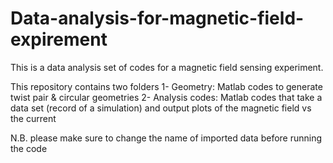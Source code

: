 # Data-analysis-for-magnetic-field-expirement
This is a data analysis set of codes for a magnetic field sensing experiment.

This repository contains two folders 
1- Geometry: Matlab codes to generate twist pair & circular geometries
2- Analysis codes: Matlab codes that take a data set (record of a simulation) and output plots of the magnetic field vs the current 

N.B. please make sure to change the name of imported data before running the code 
